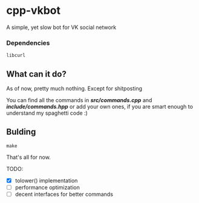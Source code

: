 # cpp-vkbot
A simple, yet slow bot for VK social network

### Dependencies
	libcurl

## What can it do?
As of now, pretty much nothing. Except for shitposting

You can find all the commands in __*src/commands.cpp*__ and __*include/commands.hpp*__ or add your own ones, if you are smart enough to understand my spaghetti code :)

## Bulding
	make
That's all for now.

TODO:
- [X] tolower() implementation
- [ ] performance optimization
- [ ] decent interfaces for better commands
